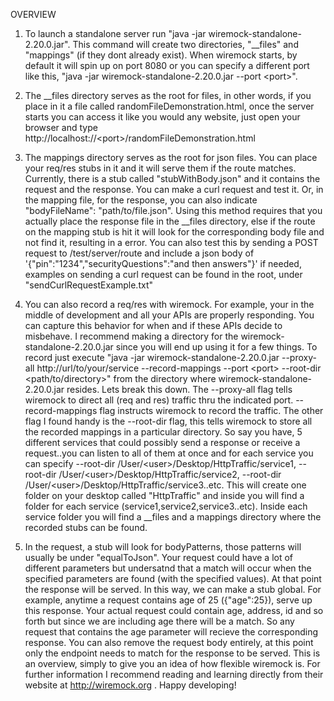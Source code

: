     
OVERVIEW

1. To launch a standalone server run "java -jar wiremock-standalone-2.20.0.jar". 
This command will create two directories, "__files" and "mappings" (if they dont already exist).
When wiremock starts, by default it will spin up on port 8080 or you can specify a different 
port like this, "java -jar wiremock-standalone-2.20.0.jar --port \<port\>".

2. The __files directory serves as the root for files, in other words, if you place in it a file 
called randomFileDemonstration.html, once the server starts you can access it like you would any 
website, just open your browser and type http://localhost://<port\>/randomFileDemonstration.html

3. The mappings directory serves as the root for json files. You can place your req/res stubs in
it and it will serve them if the route matches. Currently, there is a stub called "stubWithBody.json"
and it contains the request and the response. You can make a curl request and test it. Or, in the 
mapping file, for the response, you can also indicate "bodyFileName": "path/to/file.json". Using this 
method requires that you actually place the response file in the __files directory, else if the 
route on the mapping stub is hit it will look for the corresponding body file and not find it, resulting 
in a error. You can also test this by sending a POST request to /test/server/route and include
a json body of '{"pin":"1234","securityQuestions":"and then answers"}' if needed, examples on sending 
a curl request can be found in the root, under "sendCurlRequestExample.txt"

4. You can also record a req/res with wiremock. For example, your in the middle of development and 
all your APIs are properly responding. You can capture this behavior for when and if these APIs decide
to misbehave. I recommend making a directory for the wiremock-standalone-2.20.0.jar since you will end
up using it for a few things. To record just execute 
"java -jar wiremock-standalone-2.20.0.jar --proxy-all http://url/to/your/service --record-mappings 
--port \<port\> --root-dir \<path/to/directory\>" from the directory where wiremock-standalone-2.20.0.jar
resides. Lets break this down. The --proxy-all flag tells wiremock to direct all (req and res) traffic
thru the indicated port. --record-mappings flag instructs wiremock to record the traffic. The other
flag I found handy is the --root-dir flag, this tells wiremock to store all the recorded mappings in a
particular directory. So say you have, 5 different services that could possibly send a response or receive 
a request..you can listen to all of them at once and for each service you can specify --root-dir
/User/\<user\>/Desktop/HttpTraffic/service1, --root-dir /User/\<user\>/Desktop/HttpTraffic/service2, 
--root-dir /User/\<user\>/Desktop/HttpTraffic/service3..etc. This will create one folder on your desktop 
called "HttpTraffic" and inside you will find a folder for each service (service1,service2,service3..etc). 
Inside each service folder you will find a __files and a mappings directory where the recorded stubs can 
be found. 

5. In the request, a stub will look for bodyPatterns, those patterns will usually be under "equalToJson". 
Your request could have a lot of different parameters but undersatnd that a match will occur when the 
specified parameters are found (with the specified values). At that point the response will be served. 
In this way, we can make a stub global. For example, anytime a request contains age of 25 ({"age":25}), 
serve up this response. Your actual request could contain age, address, id and so forth but since we are 
including age there will be a match. So any request that contains the age parameter will recieve the 
corresponding response. You can also remove the request body entirely, at this point only the endpoint 
needs to match for the response to be served. This is an overview, simply to give you an idea of how 
flexible wiremock is. For further information I recommend reading and learning directly from their website 
at http://wiremock.org . Happy developing!






